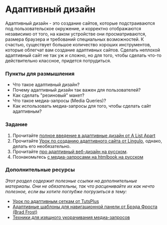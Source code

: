 # Адаптивный дизайн

Адаптивный дизайн - это создание сайтов, которые подстраиваются под пользовательское окружение, и корректно отображаются независимо от того, на каком устройстве они просматриваются, размера браузера и требований специальных возможностей. К счастью, существует большое количество хороших инструментов, которые облегчат вам создание адаптивных сайтов. Сделать неплохой адаптивный сайт не так уж и сложно, но для того, чтобы сделать что-то действительно классное, придется потрудиться.

### Пункты для размышления

- Что такое адаптивный дизайн?
- Почему адаптивный дизайн так важен для пользователей?
- Как сделать "резиновый" макет?
- Что такое медиа-запросы (Media Queries)?
- Как использовать медиа-запросы для того, чтобы сделать сайт адаптивным?

### Задание

1. Прочитайте [полное введение в адаптивные дизайн от A List Apart](http://alistapart.com/article/responsive-web-design)
2. Прочитайте [Урок по созданию адаптивного сайта от Lingulo](http://www.lingulo.com/tutorials/css/how-to-build-a-html5-website-from-scratch), однако, делать его необязательно.
3. Прочитайте [про адаптивный веб-дизайн на русском](https://te-st.ru/2013/07/11/adaptive-web-design/).
4. Познакомьтесь [с медиа-запросами на htmlbook на русском](http://htmlbook.ru/css/value/media)

### Дополнительные ресурсы

_Этот раздел содержит полезные ссылки на дополнительные материалы. Они не обязательны, так что расценивайте их как нечто полезное, если вы хотите поглубже погрузиться в тему:_

- [Урок по адаптивным сеткам от TutsPlus](http://webdesign.tutsplus.com/tutorials/htmlcss-tutorials/a-basic-responsive-grid-plus-handy-css3-media-query-reporter/)
- [Адаптивные шаблоны для навигационной панели от Брэда Фроста (Brad Frost)](http://bradfrostweb.com/blog/web/responsive-nav-patterns/)
- [Техники для изящного укорачивания медиа-запросов](http://coding.smashingmagazine.com/2011/08/10/techniques-for-gracefully-degrading-media-queries/)
